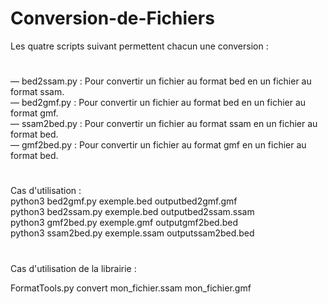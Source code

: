 # Conversion-de-Fichiers
Les quatre scripts suivant permettent chacun une conversion :
#

— bed2ssam.py : Pour convertir un fichier au format bed en un fichier au
format ssam.<br>
— bed2gmf.py : Pour convertir un fichier au format bed en un fichier au
format gmf.<br>
— ssam2bed.py : Pour convertir un fichier au format ssam en un fichier au
format bed.<br>
— gmf2bed.py : Pour convertir un fichier au format gmf en un fichier au
format bed.<br>
#
Cas d'utilisation :<br>
python3 bed2gmf.py exemple.bed outputbed2gmf.gmf<br>
python3 bed2ssam.py exemple.bed outputbed2ssam.ssam<br>
python3 gmf2bed.py exemple.gmf outputgmf2bed.bed<br>
python3 ssam2bed.py exemple.ssam outputssam2bed.bed<br>
#
Cas d'utilisation de la librairie :<br>

FormatTools.py convert mon_fichier.ssam mon_fichier.gmf<br>

